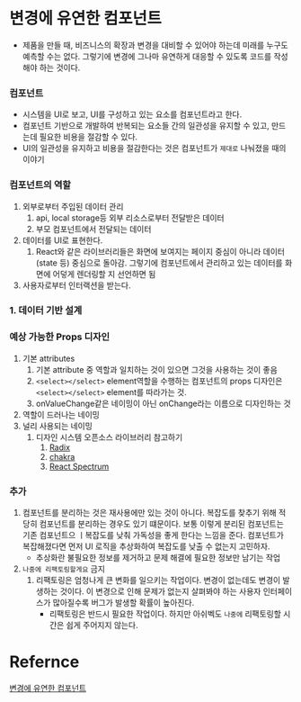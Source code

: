 # 변경에 유연한 컴포넌트
- 제품을 만들 때, 비즈니스의 확장과 변경을 대비할 수 있어야 하는데 미래를 누구도 예측할 수는 없다. 그렇기에 변경에 그나마 유연하게 대응할 수 있도록 코드를 작성해야 하는 것이다.
### 컴포넌트
- 시스템을 UI로 보고, UI를 구성하고 있는 요소를 컴포넌트라고 한다.
- 컴포넌트 기반으로 개발하여 반복되는 요소들 간의 일관성을 유지할 수 있고, 만드는데 필요한 비용을 절감할 수 있다.
- UI의 일관성을 유지하고 비용을 절감한다는 것은 컴포넌트가 `제대로` 나눠졌을 때의 이야기


### 컴포넌트의 역할
1. 외부로부터 주입된 데이터 관리
   1. api, local storage등 외부 리소스로부터 전달받은 데이터
   2. 부모 컴포넌트에서 전달되는 데이터
2. 데이터를 UI로 표현한다.
   1. React와 같은 라이브러리들은 화면에 보여지는 페이지 중심이 아니라 데이터(state 등) 중심으로 돌아감. 그렇기에 컴포넌트에서 관리하고 있는 데이터를 화면에 어덯게 렌더링할 지 선언하면 됨
3. 사용자로부터 인터랙션을 받는다.

### 1. 데이터 기반 설계


### 예상 가능한 Props 디자인
1. 기본 attributes
   1. 기본 attribute 중 역할과 일치하는 것이 있으면 그것을 사용하는 것이 좋음
   2. `<select></select>` element역할을 수행하는 컴포넌트의 props 디자인은 `<select></select>` element를 따라가는 것.
   3. onValueChange같은 네이밍이 아닌 onChange라는 이름으로 디자인하는 것
2. 역할이 드러나는 네이밍
3. 널리 사용되는 네이밍
   1. 디자인 시스템 오픈소스 라이브러리 참고하기
      1. [Radix](https://www.radix-ui.com/)
      2. [chakra](https://chakra-ui.com/)
      3. [React Spectrum](https://react-spectrum.adobe.com/react-spectrum/)

### 추가
1. 컴포넌트를 분리하는 것은 재사용에만 있는 것이 아니다. 복잡도를 찾추기 위해 적당히 컴포넌트를 분리하는 경우도 있기 떄문이다. 보통 이렇게 분리된 컴포넌트는 기존 컴포넌트으 ㅣ복잡도를 낮춰 가독성을 좋게 한다는 느낌을 준다. 컴포넌트가 복잡해졌다면 먼저 UI 로직을 추상화하여 복잡도를 낮출 수 없는지 고민하자.
   - 추상화란 불필요한 정보를 제거하고 문제 해결에 필요한 정보만 남기는 작업
2. `나중에 리팩토링할게요` 금지
   1. 리팩토링은 엄청나게 큰 변화를 일으키는 작업이다. 변경이 없는데도 변경이 발생하는 것이다. 이 변경으로 인해 문제가 없는지 살펴봐야 하는 사용자 인터페이스가 많아질수록 버그가 발생할 확률이 높아진다.
      - 리팩토링은 반드시 필요한 작업이다. 하지만 아쉬벡도 `나중에` 리팩토링할 시간은 쉽게 주어지지 않는다.


# Refernce
[변경에 유연한 컴포넌트](https://jbee.io/web/components-should-be-flexible/)